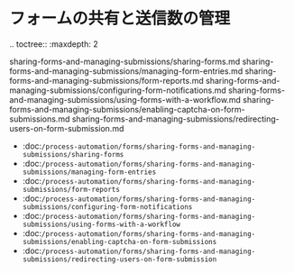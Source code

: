 フォームの共有と送信数の管理
======================================

.. toctree:: :maxdepth: 2

   sharing-forms-and-managing-submissions/sharing-forms.md sharing-forms-and-managing-submissions/managing-form-entries.md sharing-forms-and-managing-submissions/form-reports.md sharing-forms-and-managing-submissions/configuring-form-notifications.md sharing-forms-and-managing-submissions/using-forms-with-a-workflow.md sharing-forms-and-managing-submissions/enabling-captcha-on-form-submissions.md sharing-forms-and-managing-submissions/redirecting-users-on-form-submission.md

-  :doc:`/process-automation/forms/sharing-forms-and-managing-submissions/sharing-forms`
-  :doc:`/process-automation/forms/sharing-forms-and-managing-submissions/managing-form-entries`
-  :doc:`/process-automation/forms/sharing-forms-and-managing-submissions/form-reports`
-  :doc:`/process-automation/forms/sharing-forms-and-managing-submissions/configuring-form-notifications`
-  :doc:`/process-automation/forms/sharing-forms-and-managing-submissions/using-forms-with-a-workflow`
-  :doc:`/process-automation/forms/sharing-forms-and-managing-submissions/enabling-captcha-on-form-submissions`
-  :doc:`/process-automation/forms/sharing-forms-and-managing-submissions/redirecting-users-on-form-submission`
